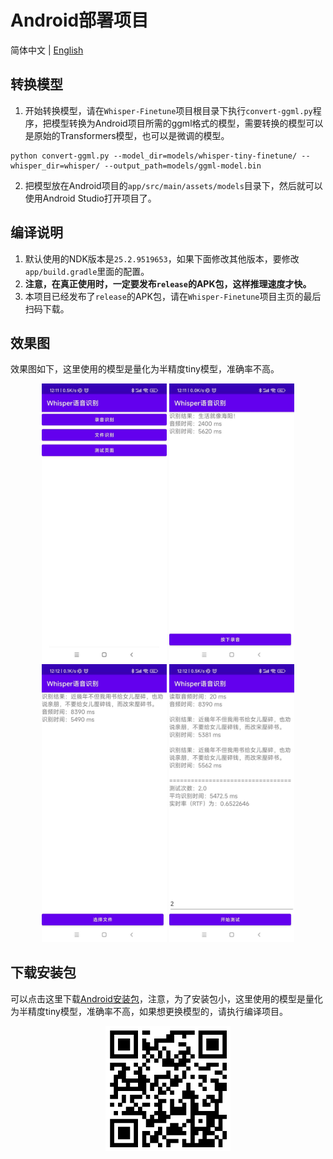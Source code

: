 # Android部署项目

简体中文 | [English](./README_en.md)

## 转换模型

1. 开始转换模型，请在`Whisper-Finetune`项目根目录下执行`convert-ggml.py`程序，把模型转换为Android项目所需的ggml格式的模型，需要转换的模型可以是原始的Transformers模型，也可以是微调的模型。
```shell
python convert-ggml.py --model_dir=models/whisper-tiny-finetune/ --whisper_dir=whisper/ --output_path=models/ggml-model.bin
```

2. 把模型放在Android项目的`app/src/main/assets/models`目录下，然后就可以使用Android Studio打开项目了。


## 编译说明

1. 默认使用的NDK版本是`25.2.9519653`，如果下面修改其他版本，要修改`app/build.gradle`里面的配置。
2. **注意，在真正使用时，一定要发布`release`的APK包，这样推理速度才快。**
3. 本项目已经发布了`release`的APK包，请在`Whisper-Finetune`项目主页的最后扫码下载。

## 效果图

效果图如下，这里使用的模型是量化为半精度tiny模型，准确率不高。
<br/>
<div align="center">
<img src="../docs/images/android2.jpg" alt="Android效果图" width="200">
<img src="../docs/images/android1.jpg" alt="Android效果图" width="200">
<img src="../docs/images/android3.jpg" alt="Android效果图" width="200">
<img src="../docs/images/android4.jpg" alt="Android效果图" width="200">
</div>

## 下载安装包

可以点击这里下载[Android安装包](https://yeyupiaoling.cn/whisper.apk)，注意，为了安装包小，这里使用的模型是量化为半精度tiny模型，准确率不高，如果想更换模型的，请执行编译项目。
<br/>
<div align="center">
<img src="../docs/images/android.jpg" alt="Android安装包" width="200">
</div>
